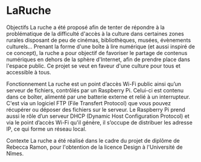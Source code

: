 # LaRuche
Objectifs 
La ruche a été proposé afin de tenter de répondre à la problématique de la difficulté d'accès à la culture dans certaines zones rurales disposant de peu de cinémas, bibliothèques, musées, évènements culturels... 
Prenant la forme d'une boîte à lire numérique (et aussi inspiré de ce concept),
la ruche a pour objectif de favoriser le partage de contenus numériques en dehors de la sphère d'Internet, afin de prendre place dans l'espace public.
Ce projet se veut en faveur d'une culture pour tous et accessible à tous.

Fonctionnement
La ruche est un point d’accès Wi-Fi public ainsi qu’un serveur de fichiers, contrôlés par un Raspberry Pi. 
Celui-ci est contenu dans ce boîter, alimenté par une batterie externe et relié à un interrupteur.
C'est via un logiciel FTP (File Transfert Protocol) que vous pouvez récupérer ou déposer des fichiers sur le serveur.
Le Raspberry Pi prend aussi le rôle d’un serveur DHCP (Dynamic Host Configuration Protocol) et via le point d’accès Wi-Fi qu'il génère, il s’occupe de distribuer les adresse IP, ce qui forme un réseau local.

Contexte
La ruche a été réalisé dans le cadre du projet de diplôme de Rebecca Ramon, pour l'obtention de la licence Design à l'Université de Nîmes. 
